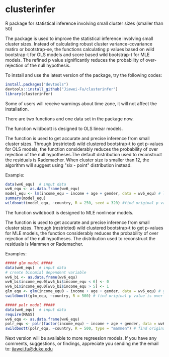 # clusterinfer
R package for statistical inference involving small cluster sizes (smaller than 50)

The package is used to improve the statistical inference involving  small cluster sizes. Instead of calculating robust cluster variance-covariance  matirx or bootstrap-se, the functions calculating p values based on  wild bootstrap-t for OLS models and score based wild bootstrap-t for MLE models. The refined p value significantly reduces the probability of over-rejection of  the null hypothesis. 

To install and use the latest version of the package, try the following codes:
```r
install.packages("devtools")
devtools::install_github("Jiawei-Fu/clusterinfer")
library(clusterinfer)
```
Some of users will receive warnings about time zone, it will not affect the installation.

There are two functions and one data set in the package now.

The function wildboott is designed to OLS linear models.

The function is used to get accurate and precise inference from small cluster sizes. Through  (restricted) wild clustered bootstrap-t to get p-values for OLS models, the function considerably reduces the probability of over rejection of the null hypotheses.The default distribution used to reconstruct the residuals is Rademacher. When cluster size is smaller than 12, the algorithm will suggest using "six - point" distribution instead.

Example:
```r
data(wv6_equ)  # input data
wv6_equ <- as.data.frame(wv6_equ)
model_equ <- lm(income_equ ~ income + age + gender, data = wv6_equ) # linear model
summary(model_equ)
wildboott(model_equ, ~country, R = 250, seed = 320) #find original p value is over estimated
```
The function swildboott is designed to MLE nonlinear models.

The function is used to get accurate and precise inference from small cluster sizes. Through  (restricted) wild clustered bootstrap-t to get p-values for MLE models, the function considerably reduces the probability of over rejection of the null hypotheses. The distribution used to reconstruct the residuals is Mammen or Rademacher.

Examples:
```r
##### glm model #####
data(wv6_equ)  # input data
# create binomial dependent variable
wv6_bi <- as.data.frame(wv6_equ)
wv6_bi$income_equ0[wv6_bi$income_equ < 6] <- 0
wv6_bi$income_equ0[wv6_bi$income_equ > 5] <- 1
glm_equ <- glm(income_equ0 ~ income + age + gender, data = wv6_equ) # glm model
swildboott(glm_equ, ~country, R = 500) # find original p value is over estimated

##### polr model #####
data(wv6_equ)  # input data
require(MASS)
wv6_equ <- as.data.frame(wv6_equ)
polr_equ <- polr(factor(income_equ) ~ income + age + gender, data = wv6_equ) # polr model
swildboott(polr_equ, ~country, R = 500, type = "mammen") # find original p value is over estimated
```

Next version will be avaliable to more regreesion models.
If you have any comments, suggestions, or findings, appreciate you sending me the email to: jiawei.fu@duke.edu

